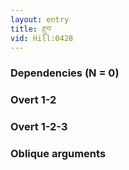 ```yaml
---
layout: entry
title: རྔུབ་
vid: Hill:0428
---
```

### Dependencies (N = 0)


### Overt 1-2


### Overt 1-2-3


### Oblique arguments
